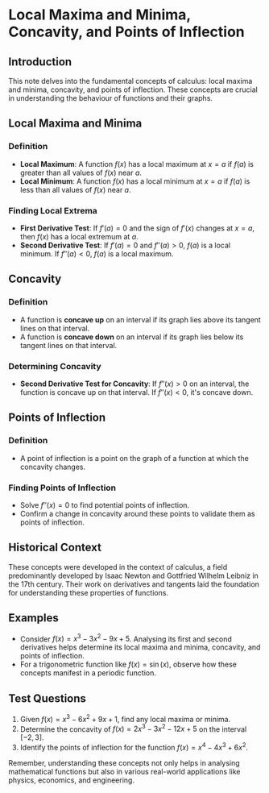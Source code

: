 # Local Maxima and Minima, Concavity, and Points of Inflection

## Introduction
This note delves into the fundamental concepts of calculus: local maxima and minima, concavity, and points of inflection. These concepts are crucial in understanding the behaviour of functions and their graphs.

## Local Maxima and Minima

### Definition
- **Local Maximum**: A function $f(x)$ has a local maximum at $x = a$ if $f(a)$ is greater than all values of $f(x)$ near $a$.
- **Local Minimum**: A function $f(x)$ has a local minimum at $x = a$ if $f(a)$ is less than all values of $f(x)$ near $a$.

### Finding Local Extrema
- **First Derivative Test**: If $f'(a) = 0$ and the sign of $f'(x)$ changes at $x = a$, then $f(x)$ has a local extremum at $a$.
- **Second Derivative Test**: If $f'(a) = 0$ and $f''(a) > 0$, $f(a)$ is a local minimum. If $f''(a) < 0$, $f(a)$ is a local maximum.

## Concavity

### Definition
- A function is **concave up** on an interval if its graph lies above its tangent lines on that interval.
- A function is **concave down** on an interval if its graph lies below its tangent lines on that interval.

### Determining Concavity
- **Second Derivative Test for Concavity**: If $f''(x) > 0$ on an interval, the function is concave up on that interval. If $f''(x) < 0$, it's concave down.

## Points of Inflection

### Definition
- A point of inflection is a point on the graph of a function at which the concavity changes.

### Finding Points of Inflection
- Solve $f''(x) = 0$ to find potential points of inflection.
- Confirm a change in concavity around these points to validate them as points of inflection.

## Historical Context
These concepts were developed in the context of calculus, a field predominantly developed by Isaac Newton and Gottfried Wilhelm Leibniz in the 17th century. Their work on derivatives and tangents laid the foundation for understanding these properties of functions.

## Examples
- Consider $f(x) = x^3 - 3x^2 - 9x + 5$. Analysing its first and second derivatives helps determine its local maxima and minima, concavity, and points of inflection.
- For a trigonometric function like $f(x) = \sin(x)$, observe how these concepts manifest in a periodic function.

## Test Questions

1. Given $f(x) = x^3 - 6x^2 + 9x + 1$, find any local maxima or minima.
2. Determine the concavity of $f(x) = 2x^3 - 3x^2 - 12x + 5$ on the interval $[-2, 3]$.
3. Identify the points of inflection for the function $f(x) = x^4 - 4x^3 + 6x^2$.

Remember, understanding these concepts not only helps in analysing mathematical functions but also in various real-world applications like physics, economics, and engineering.